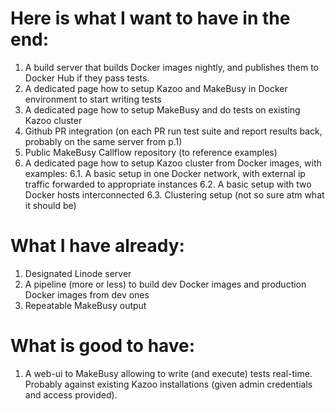 # Here is what I want to have in the end:

1. A build server that builds Docker images nightly, and publishes them to Docker Hub if they pass tests.
2. A dedicated page how to setup Kazoo and MakeBusy in Docker environment to start writing tests
3. A dedicated page how to setup MakeBusy and do tests on existing Kazoo cluster
4. Github PR integration (on each PR run test suite and report results back, probably on the same server from p.1)
5. Public MakeBusy Callflow repository (to reference examples)
6. A dedicated page how to setup Kazoo cluster from Docker images, with examples:
6.1. A basic setup in one Docker network, with external ip traffic forwarded to appropriate instances
6.2. A basic setup with two Docker hosts interconnected
6.3. Clustering setup (not so sure atm what it should be)

# What I have already:

1. Designated Linode server 
2. A pipeline (more or less) to build dev Docker images and production Docker images from dev ones
3. Repeatable MakeBusy output

# What is good to have:

1. A web-ui to MakeBusy allowing to write (and execute) tests real-time. Probably against existing Kazoo installations
(given admin credentials and access provided).  
